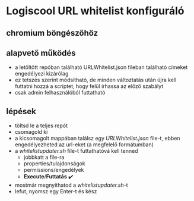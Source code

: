 # Logiscool URL whitelist konfiguráló
## chromium böngészőhöz

## alapvető működés
- a letöltött repóban található URLWhitelist.json fileban található címeket engedélyezi kizárólag
- ez tetszés szerint módsítható, de minden változtatás után újra kell futtatni hozzá a scriptet, hogy felül írhassa az előző szabályt
- csak admin felhasználóból futtatható

## lépések
- töltsd le a teljes repót
- csomagold ki
- a kicsomagolt mappában találsz egy *URLWhitelist.json* file-t, ebben engedélyezheted az url-eket (a megfelelő formátumban)
- a *whitelistupdater.sh* file-t futtathatóvá kell tenned
    - jobbkatt a file-ra
    - properties/tulajdonságok
    - permissions/engedélyek
    - **Execute**/**Futtatás**  :heavy_check_mark:
- mostmár megnyithatod a *whitelistupdater.sh*-t
- lefut, nyomsz egy Enter-t és kész


